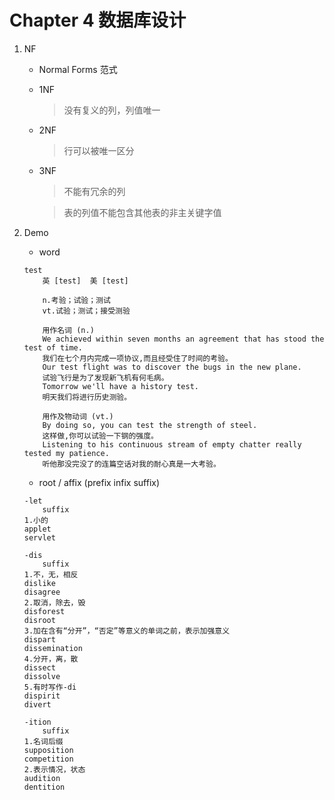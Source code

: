 # Chapter 4 数据库设计

1. NF
    - Normal Forms 范式
    - 1NF
        
        > 没有复义的列，列值唯一

    - 2NF
    
        > 行可以被唯一区分
    
    - 3NF
        
        > 不能有冗余的列
    
        > 表的列值不能包含其他表的非主关键字值
        
2. Demo

    - word

    ```
    test
        英 [test]  美 [test]
        
        n.考验；试验；测试
        vt.试验；测试；接受测验
            
        用作名词 (n.)
        We achieved within seven months an agreement that has stood the test of time.
        我们在七个月内完成一项协议,而且经受住了时间的考验。
        Our test flight was to discover the bugs in the new plane.
        试验飞行是为了发现新飞机有何毛病。
        Tomorrow we'll have a history test.
        明天我们将进行历史测验。
        
        用作及物动词 (vt.)
        By doing so, you can test the strength of steel.
        这样做,你可以试验一下钢的强度。
        Listening to his continuous stream of empty chatter really tested my patience.
        听他那没完没了的连篇空话对我的耐心真是一大考验。
    ```
    
    - root / affix (prefix infix suffix)
    
    ```
    -let
        suffix
    1.小的
    applet
    servlet
    
    -dis
        suffix
    1.不，无，相反
    dislike
    disagree
    2.取消，除去，毁
    disforest
    disroot
    3.加在含有“分开”，“否定”等意义的单词之前，表示加强意义
    dispart
    dissemination
    4.分开，离，散
    dissect
    dissolve
    5.有时写作-di
    dispirit
    divert
    
    -ition
        suffix
    1.名词后缀
    supposition
    competition
    2.表示情况，状态
    audition
    dentition
    
    ```